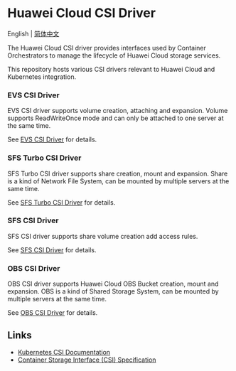 # Huawei Cloud CSI Driver

English | [简体中文](./README_CN.md)

The Huawei Cloud CSI driver provides interfaces used by Container Orchestrators to manage the lifecycle of
Huawei Cloud storage services.

This repository hosts various CSI drivers relevant to Huawei Cloud and Kubernetes integration.

### EVS CSI Driver

EVS CSI driver supports volume creation, attaching and expansion.
Volume supports ReadWriteOnce mode and can only be attached to one server at the same time.

See [EVS CSI Driver](./docs/evs/evs.md) for details.

### SFS Turbo CSI Driver

SFS Turbo CSI driver supports share creation, mount and expansion.
Share is a kind of Network File System, can be mounted by multiple servers at the same time.

See [SFS Turbo CSI Driver](./docs/sfsturbo/sfsturbo.md) for details.

### SFS CSI Driver

SFS CSI driver supports share volume creation add access rules.

See [SFS CSI Driver](./docs/sfs/sfs.md) for details.

### OBS CSI Driver

OBS CSI driver supports Huawei Cloud OBS Bucket creation, mount and expansion.
OBS is a kind of Shared Storage System, can be mounted by multiple servers at the same time.

See [OBS CSI Driver](./docs/obs/obs.md) for details.

## Links

- [Kubernetes CSI Documentation](https://kubernetes-csi.github.io/docs/)
- [Container Storage Interface (CSI) Specification](https://github.com/container-storage-interface/spec)
